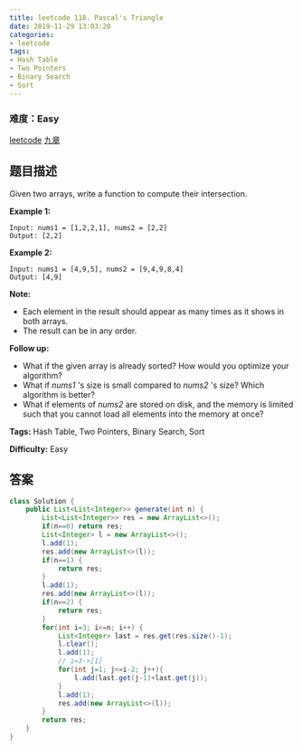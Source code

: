 ```yaml
---
title: leetcode 118. Pascal's Triangle
date: 2019-11-29 13:03:20
categories:
- leetcode
tags:
- Hash Table
- Two Pointers
- Binary Search
- Sort
---
```

### 难度：Easy

<a href="https://leetcode.com/problems/pascals-triangle/">leetcode</a>
<a href="https://www.jiuzhang.com/solution/pascals-triangle/">九章</a>
## 题目描述
Given two arrays, write a function to compute their intersection.

**Example 1:**
        
    Input: nums1 = [1,2,2,1], nums2 = [2,2]
    Output: [2,2]
    

**Example 2:**
        
    Input: nums1 = [4,9,5], nums2 = [9,4,9,8,4]
    Output: [4,9]

**Note:**

  * Each element in the result should appear as many times as it shows in both arrays.
  * The result can be in any order.

**Follow up:**

  * What if the given array is already sorted? How would you optimize your algorithm?
  * What if _nums1_ 's size is small compared to _nums2_ 's size? Which algorithm is better?
  * What if elements of _nums2_ are stored on disk, and the memory is limited such that you cannot load all elements into the memory at once?


**Tags:** Hash Table, Two Pointers, Binary Search, Sort

**Difficulty:** Easy
## 答案
<!--more-->
```java
class Solution {
    public List<List<Integer>> generate(int n) {
        List<List<Integer>> res = new ArrayList<>();
        if(n==0) return res;
        List<Integer> l = new ArrayList<>();
        l.add(1);
        res.add(new ArrayList<>(l));
        if(n==1) {
            return res;
        }
        l.add(1);
        res.add(new ArrayList<>(l));
        if(n==2) {
            return res;
        }
        for(int i=3; i<=n; i++) {
            List<Integer> last = res.get(res.size()-1);
            l.clear();
            l.add(1);
            // i=3->[1]     
            for(int j=1; j<=i-2; j++){
                l.add(last.get(j-1)+last.get(j));
            }
            l.add(1);
            res.add(new ArrayList<>(l));
        }
        return res;
    }
}
```
